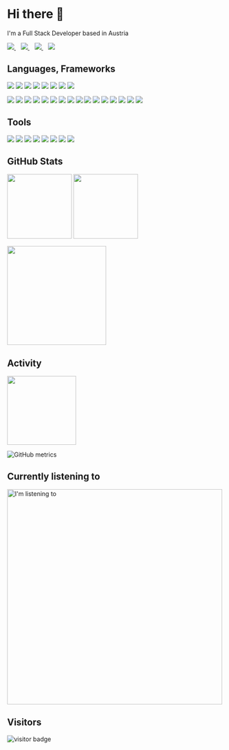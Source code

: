 # Hi there 👋

I'm a Full Stack Developer based in Austria

<p>
  <a href="https://www.linkedin.com/in/mario-murrent-872ab569/" target="_blank">
    <img src="https://img.shields.io/badge/linkedin-%230077B5.svg?&style=for-the-badge&logo=linkedin&logoColor=white" />
  </a>&nbsp;&nbsp;
  <a href="https://www.xing.com/profile/Mario_Murrent" target="_blank">
    <img src="https://img.shields.io/badge/xing-%23126567.svg?&style=for-the-badge&logo=xing&logoColor=white" />
  </a>&nbsp;&nbsp;
  <a href="https://stackoverflow.com/users/4040500/mario-murrent" target="_blank">
    <img src="https://img.shields.io/badge/stack%20overflow-FE7A16.svg?&style=for-the-badge&logo=stack-overflow&logoColor=white" />
  </a>&nbsp;&nbsp;
  <a href="https://www.meecode.at" target="_blank">
      <img src="https://img.shields.io/badge/Webpage-%236b7a8f.svg?&style=for-the-badge&logo=homebridge&logoColor=white" />
  </a>
</p>

## Languages, Frameworks

<img src="https://img.shields.io/badge/typescript-%23007ACC.svg?style=for-the-badge&logo=typescript&logoColor=white"/> <img src="https://img.shields.io/badge/javascript-%23323330.svg?style=for-the-badge&logo=javascript&logoColor=%23F7DF1E"/> <img src="https://img.shields.io/badge/java-%23ED8B00.svg?style=for-the-badge&logo=java&logoColor=white"/> <img src="https://img.shields.io/badge/html5-%23E34F26.svg?style=for-the-badge&logo=html5&logoColor=white"/> <img src="https://img.shields.io/badge/css3-%231572B6.svg?style=for-the-badge&logo=css3&logoColor=white"/> <img src="https://img.shields.io/badge/c%23-%23239120.svg?style=for-the-badge&logo=c-sharp&logoColor=white"/> <img src="https://img.shields.io/badge/latex-%23008080.svg?style=for-the-badge&logo=latex&logoColor=white"/> <img src="https://img.shields.io/badge/python-3670A0?style=for-the-badge&logo=python&logoColor=ffdd54"/>

<img src="https://img.shields.io/badge/yarn-%232C8EBB.svg?style=for-the-badge&logo=yarn&logoColor=white"/> <img src="https://img.shields.io/badge/spring-%236DB33F.svg?style=for-the-badge&logo=spring&logoColor=white"/> <img src="https://img.shields.io/badge/redux-%23593d88.svg?style=for-the-badge&logo=redux&logoColor=white"/> <img src="https://img.shields.io/badge/react_native-%2320232a.svg?style=for-the-badge&logo=react&logoColor=%2361DAFB"/> <img src="https://img.shields.io/badge/react-%2320232a.svg?style=for-the-badge&logo=react&logoColor=%2361DAFB"/> <img src="https://img.shields.io/badge/node.js-6DA55F?style=for-the-badge&logo=node.js&logoColor=white"/> <img src="https://img.shields.io/badge/NPM-%23000000.svg?style=for-the-badge&logo=npm&logoColor=white"/> <img src="https://img.shields.io/badge/express.js-%23404d59.svg?style=for-the-badge&logo=express&logoColor=%2361DAFB"/> <img src="https://img.shields.io/badge/expo-1C1E24?style=for-the-badge&logo=expo&logoColor=#D04A37"/> <img src="https://img.shields.io/badge/angular-%23DD0031.svg?style=for-the-badge&logo=angular&logoColor=white"/> <img src="https://img.shields.io/badge/bootstrap-%23563D7C.svg?style=for-the-badge&logo=bootstrap&logoColor=white"/> <img src="https://img.shields.io/badge/Pluralsight-EE3057?style=for-the-badge&logo=pluralsight&logoColor=white"/> <img src="https://img.shields.io/badge/-Stackoverflow-FE7A16?style=for-the-badge&logo=stack-overflow&logoColor=white" /> <img src="https://img.shields.io/badge/Microsoft%20SQL%20Sever-CC2927?style=for-the-badge&logo=microsoft%20sql%20server&logoColor=white" /> <img src="https://img.shields.io/badge/mysql-%2300f.svg?style=for-the-badge&logo=mysql&logoColor=white" /> <img src="https://img.shields.io/badge/MongoDB-%234ea94b.svg?style=for-the-badge&logo=mongodb&logoColor=white"/>

## Tools
<img src="https://img.shields.io/badge/Eclipse-FE7A16.svg?style=for-the-badge&logo=Eclipse&logoColor=white"/> <img src="https://img.shields.io/badge/Codepen-000000?style=for-the-badge&logo=codepen&logoColor=white" /> <img src="https://img.shields.io/badge/IntelliJIDEA-000000.svg?style=for-the-badge&logo=intellij-idea&logoColor=white"/> <img src="https://img.shields.io/badge/phpstorm-143?style=for-the-badge&logo=phpstorm&logoColor=black&color=black&labelColor=darkorchid"/> <img src="https://img.shields.io/badge/pycharm-143?style=for-the-badge&logo=pycharm&logoColor=black&color=black&labelColor=green"/> <img src="https://img.shields.io/badge/Visual%20Studio%20Code-0078d7.svg?style=for-the-badge&logo=visual-studio-code&logoColor=white"/> <img src="https://img.shields.io/badge/webstorm-143?style=for-the-badge&logo=webstorm&logoColor=white&color=black"/> <img src="https://img.shields.io/badge/Xcode-007ACC?style=for-the-badge&logo=Xcode&logoColor=white"/>
  
## GitHub Stats

<p align="left">
 <img height="150em" src="https://github-readme-streak-stats.herokuapp.com/?user=mariomurrent-softwaresolutions&theme=solarized-dark" />
 <img height="150em" src="https://github-readme-stats.vercel.app/api?username=mariomurrent-softwaresolutions&theme=solarized-dark&show_icons=true&line_height=27&count_private=true" />
 </p>
 
 <p align="left">
  <img height="230em" src="https://github-profile-trophy.vercel.app/?username=mariomurrent-softwaresolutions&theme=onedark&no-frame=true&column=4" />
  </p>
  
## Activity

<p align="left">
  <img height="160" src="https://activity-graph.herokuapp.com/graph?username=mariomurrent-softwaresolutions&theme=dracula"/>
  </p>
  
  ![GitHub metrics](https://metrics.lecoq.io/mariomurrent-softwaresolutions)  
  
## Currently listening to

[<img src="https://readme-spotify-status-mm-mariomurrent-softwaresolutions.vercel.app/api/run-spotify-status" alt="I'm listening to" width="500" />](https://github.com/mariomurrent-softwaresolutions)

## Visitors

![visitor badge](https://visitor-badge.glitch.me/badge?page_id=mariomurrent-softwaresolutions.visitor-badge)
